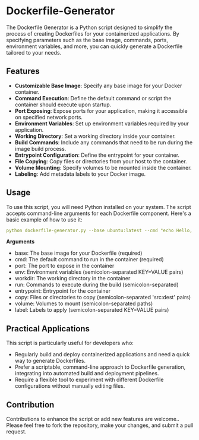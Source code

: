 # Dockerfile-Generator
The Dockerfile Generator is a Python script designed to simplify the process of creating Dockerfiles for your containerized applications. By specifying parameters such as the base image, commands, ports, environment variables, and more, you can quickly generate a Dockerfile tailored to your needs.

## Features

* **Customizable Base Image**: Specify any base image for your Docker container.
* **Command Execution**: Define the default command or script the container should execute upon startup.
* **Port Exposing**: Expose ports for your application, making it accessible on specified network ports.
* **Environment Variables**: Set up environment variables required by your application.
* **Working Directory**: Set a working directory inside your container.
* **Build Commands**: Include any commands that need to be run during the image build process.
* **Entrypoint Configuration**: Define the entrypoint for your container.
* **File Copying**: Copy files or directories from your host to the container.
* **Volume Mounting**: Specify volumes to be mounted inside the container.
* **Labeling**: Add metadata labels to your Docker image.

## Usage

To use this script, you will need Python installed on your system. The script accepts command-line arguments for each Dockerfile component. Here's a basic example of how to use it:

```yaml
python dockerfile-generator.py --base ubuntu:latest --cmd "echo Hello, World!" --port 8080 --env MY_VAR=value --workdir /app --run "apt-get update;apt-get install -y curl" --copy "source:/dest" --volume "/data" --label "maintainer=example@example.com"
```

**Arguments**
<br>
- base: The base image for your Dockerfile (required)
- cmd: The default command to run in the container (required)
- port: The port to expose in the container
- env: Environment variables (semicolon-separated KEY=VALUE pairs)
- workdir: The working directory in the container
- run: Commands to execute during the build (semicolon-separated)
- entrypoint: Entrypoint for the container
- copy: Files or directories to copy (semicolon-separated 'src:dest' pairs)
- volume: Volumes to mount (semicolon-separated paths)
- label: Labels to apply (semicolon-separated KEY=VALUE pairs)

## Practical Applications
This script is particularly useful for developers who:
* Regularly build and deploy containerized applications and need a quick way to generate Dockerfiles.
* Prefer a scriptable, command-line approach to Dockerfile generation, integrating into automated build and deployment pipelines.
* Require a flexible tool to experiment with different Dockerfile configurations without manually editing files.


## Contribution
Contributions to enhance the script or add new features are welcome.. Please feel free to fork the repository, make your changes, and submit a pull request.
